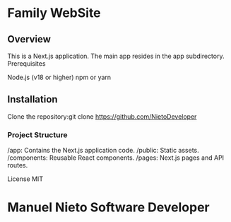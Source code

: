 # Family WebSite

## Overview

This is a Next.js application. The main app resides in the app subdirectory.
Prerequisites

Node.js (v18 or higher)
npm or yarn

## Installation

Clone the repository:git clone <https://github.com/NietoDeveloper>

### Project Structure

/app: Contains the Next.js application code.
/public: Static assets.
/components: Reusable React components.
/pages: Next.js pages and API routes.

License
MIT

# Manuel Nieto Software Developer
